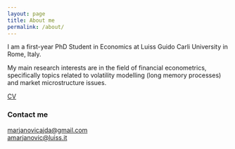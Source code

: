 ```yaml
---
layout: page
title: About me
permalink: /about/
---
```


I am a first-year PhD Student in Economics at Luiss Guido Carli University in Rome, Italy.

My main research interests are in the field of financial econometrics, specifically topics related to volatility modelling (long memory processes) and market microstructure issues.

[CV](https://ajda-marjanovic.github.io/CV_Marjanovic.pdf)
### Contact me
[marjanovicajda@gmail.com](mailto:marjanovicajda@gmail.com)  
[amarjanovic@luiss.it](mailto:amarjanovic@luiss.it)
